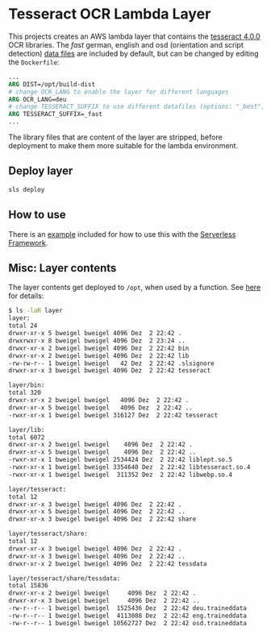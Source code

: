 Tesseract OCR Lambda Layer
===

This projects creates an AWS lambda layer that contains the [tesseract 4.0.0](https://github.com/tesseract-ocr/tesseract) OCR libraries.
The _fast_ german, english and osd (orientation and script detection) [data files](https://github.com/tesseract-ocr/tesseract/wiki/Data-Files) are included by default, but can be changed by editing the `Dockerfile`:

```Dockerfile
...
ARG DIST=/opt/build-dist
# change OCR_LANG to enable the layer for different languages
ARG OCR_LANG=deu
# change TESSERACT_SUFFIX to use different datafiles (options: "_best", "_fast" and "")
ARG TESSERACT_SUFFIX=_fast
...
```

The library files that are content of the layer are stripped, before deployment to make them more suitable for the lambda environment.

## Deploy layer

```bash
sls deploy
```
## How to use

There is an [example](./example) included for how to use this with the [Serverless Framework](https://serverless.com/).

## Misc: Layer contents

The layer contents get deployed to `/opt`, when used by a function. See [here](https://docs.aws.amazon.com/lambda/latest/dg/configuration-layers.html) for details:


```bash
$ ls -laR layer
layer:
total 24
drwxr-xr-x 5 bweigel bweigel 4096 Dez  2 22:42 .
drwxrwxr-x 8 bweigel bweigel 4096 Dez  2 23:24 ..
drwxr-xr-x 2 bweigel bweigel 4096 Dez  2 22:42 bin
drwxr-xr-x 2 bweigel bweigel 4096 Dez  2 22:42 lib
-rw-rw-r-- 1 bweigel bweigel   42 Dez  2 22:42 .slsignore
drwxr-xr-x 3 bweigel bweigel 4096 Dez  2 22:42 tesseract

layer/bin:
total 320
drwxr-xr-x 2 bweigel bweigel   4096 Dez  2 22:42 .
drwxr-xr-x 5 bweigel bweigel   4096 Dez  2 22:42 ..
-rwxr-xr-x 1 bweigel bweigel 316127 Dez  2 22:42 tesseract

layer/lib:
total 6072
drwxr-xr-x 2 bweigel bweigel    4096 Dez  2 22:42 .
drwxr-xr-x 5 bweigel bweigel    4096 Dez  2 22:42 ..
-rwxr-xr-x 1 bweigel bweigel 2534424 Dez  2 22:42 liblept.so.5
-rwxr-xr-x 1 bweigel bweigel 3354640 Dez  2 22:42 libtesseract.so.4
-rwxr-xr-x 1 bweigel bweigel  311352 Dez  2 22:42 libwebp.so.4

layer/tesseract:
total 12
drwxr-xr-x 3 bweigel bweigel 4096 Dez  2 22:42 .
drwxr-xr-x 5 bweigel bweigel 4096 Dez  2 22:42 ..
drwxr-xr-x 3 bweigel bweigel 4096 Dez  2 22:42 share

layer/tesseract/share:
total 12
drwxr-xr-x 3 bweigel bweigel 4096 Dez  2 22:42 .
drwxr-xr-x 3 bweigel bweigel 4096 Dez  2 22:42 ..
drwxr-xr-x 2 bweigel bweigel 4096 Dez  2 22:42 tessdata

layer/tesseract/share/tessdata:
total 15836
drwxr-xr-x 2 bweigel bweigel     4096 Dez  2 22:42 .
drwxr-xr-x 3 bweigel bweigel     4096 Dez  2 22:42 ..
-rw-r--r-- 1 bweigel bweigel  1525436 Dez  2 22:42 deu.traineddata
-rw-r--r-- 1 bweigel bweigel  4113088 Dez  2 22:42 eng.traineddata
-rw-r--r-- 1 bweigel bweigel 10562727 Dez  2 22:42 osd.traineddata
```
